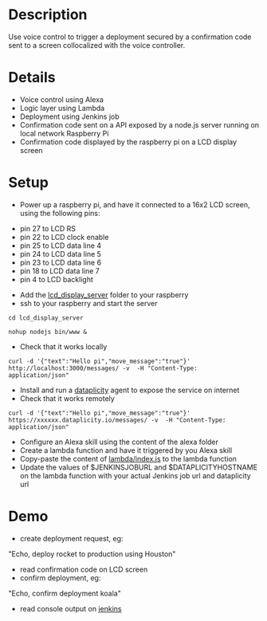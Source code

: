 # Description

Use voice control to trigger a deployment secured by a confirmation code sent to a screen collocalized with the voice controller.

# Details

- Voice control using Alexa
- Logic layer using Lambda
- Deployment using Jenkins job
- Confirmation code sent on a API exposed by a node.js server running on local network Raspberry Pi
- Confirmation code displayed by the raspberry pi on a LCD display screen

# Setup

- Power up a raspberry pi, and have it connected to a 16x2 LCD screen, using the following pins:
* pin 27 to LCD RS
* pin 22 to LCD clock enable
* pin 25 to LCD data line 4
* pin 24 to LCD data line 5
* pin 23 to LCD data line 6
* pin 18 to LCD data line 7
* pin 4 to LCD backlight
- Add the [lcd_display_server](lcd_display_server) folder to your raspberry
- ssh to your raspberry and start the server
```
cd lcd_display_server

nohup nodejs bin/www &
```
- Check that it works locally
```
curl -d '{"text":"Hello pi","move_message":"true"}' http://localhost:3000/messages/ -v  -H "Content-Type: application/json"
```
- Install and run a [dataplicity](https://www.dataplicity.com/) agent to expose the service on internet
- Check that it works remotely
```
curl -d '{"text":"Hello pi","move_message":"true"}' https://xxxxxx.dataplicity.io/messages/ -v  -H "Content-Type: application/json"
```
- Configure an Alexa skill using the content of the alexa folder
- Create a lambda function and have it triggered by you Alexa skill
- Copy-paste the content of [lambda/index.js](lambda/index.js) to the lambda function
- Update the values of $JENKINSJOBURL and $DATAPLICITYHOSTNAME on the lambda function with your actual Jenkins job url and dataplicity url

# Demo

- create deployment request, eg:

"Echo, deploy rocket to production using Houston"
- read confirmation code on LCD screen
- confirm deployment, eg:

"Echo, confirm deployment koala"
- read console output on [jenkins](http://$JENKINSJOBURL/job/Houston/)
